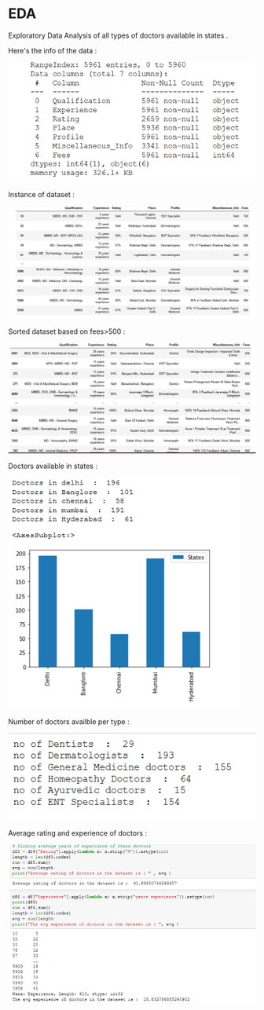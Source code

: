 # EDA
Exploratory Data Analysis of all types of doctors available in states . 


Here's the info of the data : 

![Vaccine Usage Distribution](https://github.com/Yagna24/EDA/blob/main/doc_img/info.png?raw=true)

Instance of dataset : 

![Vaccine Usage Distribution](https://github.com/Yagna24/EDA/blob/main/doc_img/dataset.png?raw=true)

Sorted dataset based on fees>500 :

![Vaccine Usage Distribution](https://github.com/Yagna24/EDA/blob/main/doc_img/sorting.png?raw=true)

Doctors available in states : 

![Vaccine Usage Distribution](https://github.com/Yagna24/EDA/blob/main/doc_img/docinstates.png?raw=true)

Number of doctors availble per type : 

![Vaccine Usage Distribution](https://github.com/Yagna24/EDA/blob/main/doc_img/typesofdoc.png?raw=true)

Average rating and experience of doctors : 

![Vaccine Usage Distribution](https://github.com/Yagna24/EDA/blob/main/doc_img/avgrating.png?raw=true)
